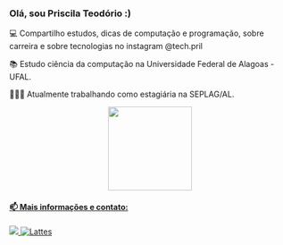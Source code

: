 ### Olá, sou Priscila Teodório :)

💻 Compartilho estudos, dicas de computação e programação, sobre carreira e sobre tecnologias no instagram @tech.pril

📚 Estudo ciência da computação na Universidade Federal de Alagoas - UFAL.

👨🏻‍💻 Atualmente trabalhando como estagiária na SEPLAG/AL.

<div align="center">
  <a href="https://github.com/PriscilaT">
  <img height="150em" src="https://github-readme-stats.vercel.app/api/top-langs/?username=PriscilaT&layout=compact&langs_count=7&theme=dracula"/>
</div>

#### 📫 Mais informações e contato:
 <a href="https://br.linkedin.com/in/priscila-teod%C3%B3rio-9b29891a9" target="_blank"><img src="https://img.shields.io/badge/-LinkedIn-%230077B5?style=for-the-badge&logo=linkedin&logoColor=white" target="_blank"> [![Lattes](https://img.shields.io/badge/Lattes-202020?style=for-the-badge&Color=white)](http://lattes.cnpq.br/4302779221075830)


